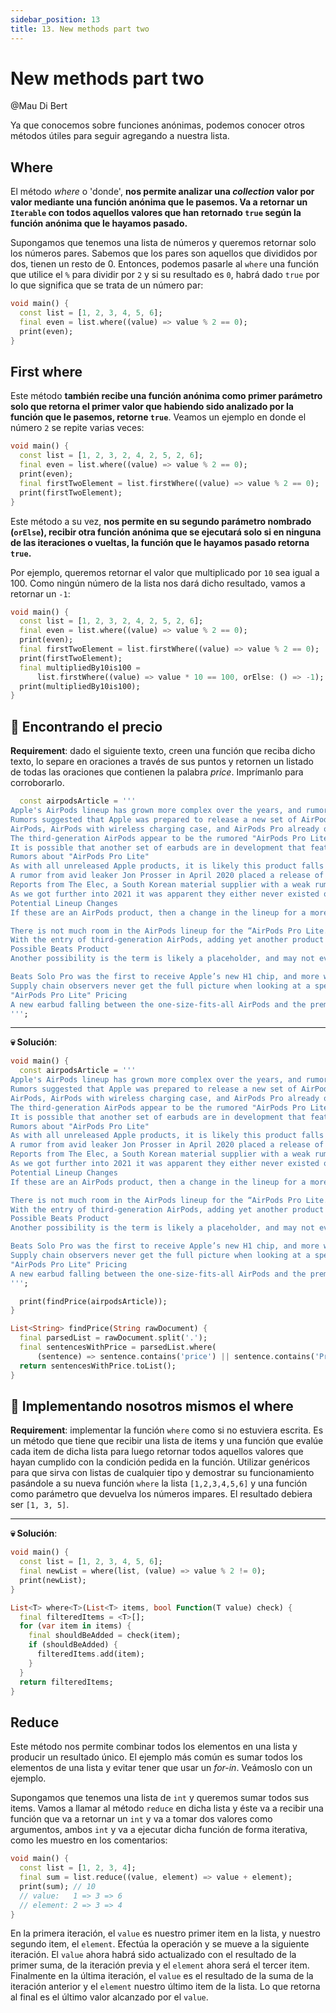 ```yaml
---
sidebar_position: 13
title: 13. New methods part two
---
```


# New methods part two

@Mau Di Bert

Ya que conocemos sobre funciones anónimas, podemos conocer otros métodos útiles para seguir agregando a nuestra lista.

## Where

El método _where_ o 'donde', __nos permite analizar una _collection_ valor por valor mediante una función anónima que le pasemos. Va a retornar un `Iterable` con todos aquellos valores que han retornado `true` según la función anónima que le hayamos pasado.__

Supongamos que tenemos una lista de números y queremos retornar solo los números pares. Sabemos que los pares son aquellos que divididos por dos, tienen un resto de 0. Entonces, podemos pasarle al `where` una función que utilice el `%` para dividir por `2` y si su resultado es `0`, habrá dado `true` por lo que significa que se trata de un número par:

```dart
void main() {
  const list = [1, 2, 3, 4, 5, 6];
  final even = list.where((value) => value % 2 == 0);
  print(even);
}
```

## First where

Este método __también recibe una función anónima como primer parámetro solo que retorna el primer valor que habiendo sido analizado por la función que le pasemos, retorne `true`__. Veamos un ejemplo en donde el número `2` se repite varias veces:

```dart
void main() {
  const list = [1, 2, 3, 2, 4, 2, 5, 2, 6];
  final even = list.where((value) => value % 2 == 0);
  print(even);
  final firstTwoElement = list.firstWhere((value) => value % 2 == 0);
  print(firstTwoElement);
}
```

Este método a su vez, __nos permite en su segundo parámetro nombrado (`orElse`), recibir otra función anónima que se ejecutará solo si en ninguna de las iteraciones o vueltas, la función que le hayamos pasado retorna `true`.__

Por ejemplo, queremos retornar el valor que multiplicado por `10` sea igual a 100. Como ningún número de la lista nos dará dicho resultado, vamos a retornar un `-1`:

```dart
void main() {
  const list = [1, 2, 3, 2, 4, 2, 5, 2, 6];
  final even = list.where((value) => value % 2 == 0);
  print(even);
  final firstTwoElement = list.firstWhere((value) => value % 2 == 0);
  print(firstTwoElement);
  final multipliedBy10is100 =
      list.firstWhere((value) => value * 10 == 100, orElse: () => -1);
  print(multipliedBy10is100);
}
```

## 💪 Encontrando el precio

__Requirement__: dado el siguiente texto, creen una función que reciba dicho texto, lo separe en oraciones a través de sus puntos y retornen un listado de todas las oraciones que contienen la palabra _price_. Imprímanlo para corroborarlo.

```dart
  const airpodsArticle = '''
Apple's AirPods lineup has grown more complex over the years, and rumors pointed to a middle-tier earbud that would take on characteristics of the AirPods Pro at a much lower price. Rumors about the supposed "AirPods Pro Lite" have stopped, and Apple released the third-generation AirPods at \$179 in late 2021, which may be the rumored earbuds.
Rumors suggested that Apple was prepared to release a new set of AirPods in the middle of the lineup. While it wasn't a final product name, these rumored earbuds were referred to as the 
AirPods, AirPods with wireless charging case, and AirPods Pro already offer a clear upgrade path
The third-generation AirPods appear to be the rumored "AirPods Pro Lite," but the rumor mill hasn't directly acknowledged this possibility as of yet. The new AirPods are improved second-generation AirPods with a design similar to AirPods Pro but don't have ANC features or changeable ear tips.
It is possible that another set of earbuds are in development that feature the below rumors, however, it is more likely that they do not exist given the third-generation AirPods' existence. Apple tends to develop multiple versions of a product and only one makes it out, so while this rumored product may have existed at some point, it seems the third-generation AirPods won out.
Rumors about "AirPods Pro Lite"
As with all unreleased Apple products, it is likely this product falls into one of three camps: it doesn't exist, it exists and is never announced, or it exists and is imminent. Very little concrete information is available, and all that is known is a rumored name leaked from the supply chain.
A rumor from avid leaker Jon Prosser in April 2020 placed a release of new AirPods products sometime in October, though that didn't come to pass. Apple released the over-the-ear AirPods Max in December with no indication of other AirPods refreshes coming.
Reports from The Elec, a South Korean material supplier with a weak rumor history, suggest that the new earbuds would start shipping in early 2021 and fall into the \$199 price point. They were apparently ready at the end of 2019, but the popularity of the more expensive AirPods Pro pushed the release back.
As we got further into 2021 it was apparent they either never existed or got scrapped last second in favor of other products. Again, there is always the possibility the "AirPods Pro Lite" is a different product that has already been released, like the third-generation AirPods.
Potential Lineup Changes
If these are an AirPods product, then a change in the lineup for a more obvious upgrade path would be in order. Right now, wireless charging is a premium in the line, and as Apple has continued production of the wireless charging case, it may have cheapened the cost of including the more versatile case.

There is not much room in the AirPods lineup for the “AirPods Pro Lite.”
With the entry of third-generation AirPods, adding yet another product between AirPods Pro and third-generation AirPods is unlikely. The \$179 price point fits as a perfect price point between the now discounted \$129 AirPods and \$249 AirPods Pro.
Possible Beats Product
Another possibility is the term is likely a placeholder, and may not even be AirPods at all. The rumored cheaper AirPods Pro could be a Beats by Dre product as well, and it's also possible the rumors were referring to Beats Fit Pro or other earbuds in the lineup.

Beats Solo Pro was the first to receive Apple’s new H1 chip, and more will follow.
Supply chain observers never get the full picture when looking at a specific part or company, so Apple could easily be developing new Beats products that are similar to AirPods and use a codename to reflect that.
"AirPods Pro Lite" Pricing
A new earbud falling between the one-size-fits-all AirPods and the premium AirPods Pro seems unlikely, as the two device sets are already very close in price and have an obvious upgrade path. If you are in the market for totally wireless earbuds, it likely won't benefit you to wait for the unannounced "AirPods Pro Lite." Check out AppleInsider's Price Guide for deals on AirPods.
''';
```

---

__💀 Solución__:

```dart
void main() {
  const airpodsArticle = '''
Apple's AirPods lineup has grown more complex over the years, and rumors pointed to a middle-tier earbud that would take on characteristics of the AirPods Pro at a much lower price. Rumors about the supposed "AirPods Pro Lite" have stopped, and Apple released the third-generation AirPods at \$179 in late 2021, which may be the rumored earbuds.
Rumors suggested that Apple was prepared to release a new set of AirPods in the middle of the lineup. While it wasn't a final product name, these rumored earbuds were referred to as the 
AirPods, AirPods with wireless charging case, and AirPods Pro already offer a clear upgrade path
The third-generation AirPods appear to be the rumored "AirPods Pro Lite," but the rumor mill hasn't directly acknowledged this possibility as of yet. The new AirPods are improved second-generation AirPods with a design similar to AirPods Pro but don't have ANC features or changeable ear tips.
It is possible that another set of earbuds are in development that feature the below rumors, however, it is more likely that they do not exist given the third-generation AirPods' existence. Apple tends to develop multiple versions of a product and only one makes it out, so while this rumored product may have existed at some point, it seems the third-generation AirPods won out.
Rumors about "AirPods Pro Lite"
As with all unreleased Apple products, it is likely this product falls into one of three camps: it doesn't exist, it exists and is never announced, or it exists and is imminent. Very little concrete information is available, and all that is known is a rumored name leaked from the supply chain.
A rumor from avid leaker Jon Prosser in April 2020 placed a release of new AirPods products sometime in October, though that didn't come to pass. Apple released the over-the-ear AirPods Max in December with no indication of other AirPods refreshes coming.
Reports from The Elec, a South Korean material supplier with a weak rumor history, suggest that the new earbuds would start shipping in early 2021 and fall into the \$199 price point. They were apparently ready at the end of 2019, but the popularity of the more expensive AirPods Pro pushed the release back.
As we got further into 2021 it was apparent they either never existed or got scrapped last second in favor of other products. Again, there is always the possibility the "AirPods Pro Lite" is a different product that has already been released, like the third-generation AirPods.
Potential Lineup Changes
If these are an AirPods product, then a change in the lineup for a more obvious upgrade path would be in order. Right now, wireless charging is a premium in the line, and as Apple has continued production of the wireless charging case, it may have cheapened the cost of including the more versatile case.

There is not much room in the AirPods lineup for the “AirPods Pro Lite.”
With the entry of third-generation AirPods, adding yet another product between AirPods Pro and third-generation AirPods is unlikely. The \$179 price point fits as a perfect price point between the now discounted \$129 AirPods and \$249 AirPods Pro.
Possible Beats Product
Another possibility is the term is likely a placeholder, and may not even be AirPods at all. The rumored cheaper AirPods Pro could be a Beats by Dre product as well, and it's also possible the rumors were referring to Beats Fit Pro or other earbuds in the lineup.

Beats Solo Pro was the first to receive Apple’s new H1 chip, and more will follow.
Supply chain observers never get the full picture when looking at a specific part or company, so Apple could easily be developing new Beats products that are similar to AirPods and use a codename to reflect that.
"AirPods Pro Lite" Pricing
A new earbud falling between the one-size-fits-all AirPods and the premium AirPods Pro seems unlikely, as the two device sets are already very close in price and have an obvious upgrade path. If you are in the market for totally wireless earbuds, it likely won't benefit you to wait for the unannounced "AirPods Pro Lite." Check out AppleInsider's Price Guide for deals on AirPods.
''';

  print(findPrice(airpodsArticle));
}

List<String> findPrice(String rawDocument) {
  final parsedList = rawDocument.split('.');
  final sentencesWithPrice = parsedList.where(
      (sentence) => sentence.contains('price') || sentence.contains('Price'));
  return sentencesWithPrice.toList();
}

```

## 💪 Implementando nosotros mismos el where

__Requirement__: implementar la función `where` como si no estuviera escrita. Es un método que tiene que recibir una lista de items y una función que evalúe cada item de dicha lista para luego retornar todos aquellos valores que hayan cumplido con la condición pedida en la función. Utilizar genéricos para que sirva con listas de cualquier tipo y demostrar su funcionamiento pasándole a su nueva función `where` la lista `[1,2,3,4,5,6]` y una función como parámetro que devuelva los números impares. El resultado debiera ser `[1, 3, 5]`.

---

__💀 Solución__:

```dart
void main() {
  const list = [1, 2, 3, 4, 5, 6];
  final newList = where(list, (value) => value % 2 != 0);
  print(newList);
}

List<T> where<T>(List<T> items, bool Function(T value) check) {
  final filteredItems = <T>[];
  for (var item in items) {
    final shouldBeAdded = check(item);
    if (shouldBeAdded) {
      filteredItems.add(item);
    }
  }
  return filteredItems;
}
```

## Reduce

Este método nos permite combinar todos los elementos en una lista y producir un resultado único. El ejemplo más común es sumar todos los elementos de una lista y evitar tener que usar un _for-in_. Veámoslo con un ejemplo.

Supongamos que tenemos una lista de `int` y queremos sumar todos sus items. Vamos a llamar al método `reduce` en dicha lista y éste va a recibir una función que va a retornar un `int` y va a tomar dos valores como argumentos, ambos `int` y va a ejecutar dicha función de forma iterativa, como les muestro en los comentarios:

```dart
void main() {
  const list = [1, 2, 3, 4];
  final sum = list.reduce((value, element) => value + element);
  print(sum); // 10
  // value:   1 => 3 => 6
  // element: 2 => 3 => 4
}
```

En la primera iteración, el `value` es nuestro primer item en la lista, y nuestro segundo item, el `element`. Efectúa la operación y se mueve a la siguiente iteración. El `value` ahora habrá sido actualizado con el resultado de la primer suma, de la iteración previa y el `element` ahora será el tercer item. Finalmente en la última iteración, el `value` es el resultado de la suma de la iteración anterior y el `element` nuestro último item de la lista. Lo que retorna al final es el último valor alcanzado por el `value`.
